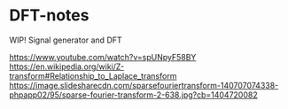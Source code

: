 # DFT-notes
WIP! Signal generator and DFT

https://www.youtube.com/watch?v=spUNpyF58BY
https://en.wikipedia.org/wiki/Z-transform#Relationship_to_Laplace_transform
https://image.slidesharecdn.com/sparsefouriertransform-140707074338-phpapp02/95/sparse-fourier-transform-2-638.jpg?cb=1404720082
